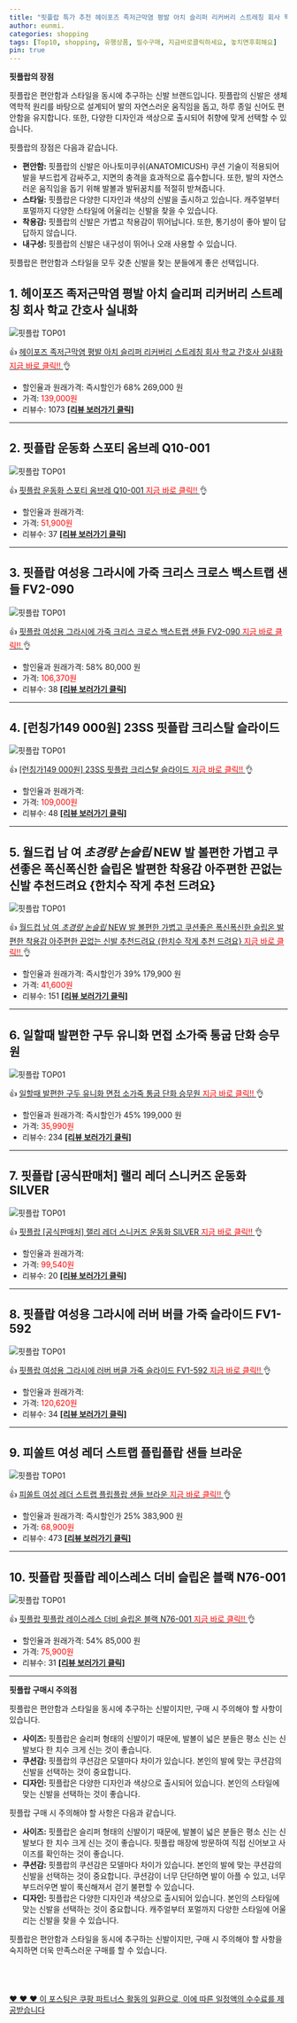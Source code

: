```yaml
---
title: "핏플랍 특가 추천 헤이포즈 족저근막염 평발 아치 슬리퍼 리커버리 스트레칭 회사 학교 간호사 실내화 비교 장점"
author: eunmi.
categories: shopping
tags: [Top10, shopping, 유행상품, 필수구매, 지금바로클릭하세요, 놓치면후회해요]
pin: true
---
```

**핏플랍의 장점**

핏플랍은 편안함과 스타일을 동시에 추구하는 신발 브랜드입니다. 핏플랍의 신발은 생체역학적 원리를 바탕으로 설계되어 발의 자연스러운 움직임을 돕고, 하루 종일 신어도 편안함을 유지합니다. 또한, 다양한 디자인과 색상으로 출시되어 취향에 맞게 선택할 수 있습니다.

핏플랍의 장점은 다음과 같습니다.

* **편안함:** 핏플랍의 신발은 아나토미쿠쉬(ANATOMICUSH) 쿠션 기술이 적용되어 발을 부드럽게 감싸주고, 지면의 충격을 효과적으로 흡수합니다. 또한, 발의 자연스러운 움직임을 돕기 위해 발볼과 발뒤꿈치를 적절히 받쳐줍니다.
* **스타일:** 핏플랍은 다양한 디자인과 색상의 신발을 출시하고 있습니다. 캐주얼부터 포멀까지 다양한 스타일에 어울리는 신발을 찾을 수 있습니다.
* **착용감:** 핏플랍의 신발은 가볍고 착용감이 뛰어납니다. 또한, 통기성이 좋아 발이 답답하지 않습니다.
* **내구성:** 핏플랍의 신발은 내구성이 뛰어나 오래 사용할 수 있습니다.

핏플랍은 편안함과 스타일을 모두 갖춘 신발을 찾는 분들에게 좋은 선택입니다.

   

## 1. 헤이포즈 족저근막염 평발 아치 슬리퍼 리커버리 스트레칭 회사 학교 간호사 실내화

![핏플랍 TOP01](https://thumbnail9.coupangcdn.com/thumbnails/remote/230x230ex/image/vendor_inventory/f3c8/a0563c7d321ae5702f37fba7612f9bd14d3ef9309a2337ddaf6ab540d7e2.jpg)


👍 [헤이포즈 족저근막염 평발 아치 슬리퍼 리커버리 스트레칭 회사 학교 간호사 실내화 <font color=red> 지금 바로 클릭!! </font> ](https://link.coupang.com/re/AFFSDP?lptag=AF3617701&subid=GithubCoopas&pageKey=7460891793&traceid=V0-153&itemId=19446313050&vendorItemId=86557201237) 👌 


- 할인율과 원래가격: 즉시할인가 68%  269,000   원
- 가격: <span style='color:red'>139,000원</span>
- 리뷰수: 1073  [**[리뷰 보러가기 클릭]**](https://link.coupang.com/re/AFFSDP?lptag=AF3617701&subid=GithubCoopas&pageKey=7460891793&traceid=V0-153&itemId=19446313050&vendorItemId=86557201237)

---


   

## 2. 핏플랍 운동화 스포티 옴브레 Q10-001

![핏플랍 TOP01](https://thumbnail6.coupangcdn.com/thumbnails/remote/230x230ex/image/vendor_inventory/1019/152bdcd215f5531a8dcfbac5f5df8c9b5bf6301c9385fb2631f7202c1db0.jpg)


👍 [핏플랍 운동화 스포티 옴브레 Q10-001 <font color=red> 지금 바로 클릭!! </font> ](https://link.coupang.com/re/AFFSDP?lptag=AF3617701&subid=GithubCoopas&pageKey=206039433&traceid=V0-153&itemId=607266972&vendorItemId=4608345956) 👌 


- 할인율과 원래가격: 
- 가격: <span style='color:red'>51,900원</span>
- 리뷰수: 37  [**[리뷰 보러가기 클릭]**](https://link.coupang.com/re/AFFSDP?lptag=AF3617701&subid=GithubCoopas&pageKey=206039433&traceid=V0-153&itemId=607266972&vendorItemId=4608345956)

---


   

## 3. 핏플랍 여성용 그라시에 가죽 크리스 크로스 백스트랩 샌들 FV2-090

![핏플랍 TOP01](https://thumbnail7.coupangcdn.com/thumbnails/remote/230x230ex/image/rs_quotation_api/d8thsniu/0c41cb0109b5413ab9e5b77630779a8c.jpg)


👍 [핏플랍 여성용 그라시에 가죽 크리스 크로스 백스트랩 샌들 FV2-090 <font color=red> 지금 바로 클릭!! </font> ](https://link.coupang.com/re/AFFSDP?lptag=AF3617701&subid=GithubCoopas&pageKey=7316683763&traceid=V0-153&itemId=18756241930&vendorItemId=85888140531) 👌 


- 할인율과 원래가격: 58%  80,000   원
- 가격: <span style='color:red'>106,370원</span>
- 리뷰수: 38  [**[리뷰 보러가기 클릭]**](https://link.coupang.com/re/AFFSDP?lptag=AF3617701&subid=GithubCoopas&pageKey=7316683763&traceid=V0-153&itemId=18756241930&vendorItemId=85888140531)

---


   

## 4. [런칭가149 000원] 23SS 핏플랍 크리스탈 슬라이드

![핏플랍 TOP01](https://thumbnail6.coupangcdn.com/thumbnails/remote/230x230ex/image/vendor_inventory/ed09/ca94cc6276712a1679bf32e1b39ea4106c60999c9ffd87cd5cc043881d85.jpg)


👍 [[런칭가149 000원] 23SS 핏플랍 크리스탈 슬라이드 <font color=red> 지금 바로 클릭!! </font> ](https://link.coupang.com/re/AFFSDP?lptag=AF3617701&subid=GithubCoopas&pageKey=7248330950&traceid=V0-153&itemId=18432351575&vendorItemId=85442163227) 👌 


- 할인율과 원래가격: 
- 가격: <span style='color:red'>109,000원</span>
- 리뷰수: 48  [**[리뷰 보러가기 클릭]**](https://link.coupang.com/re/AFFSDP?lptag=AF3617701&subid=GithubCoopas&pageKey=7248330950&traceid=V0-153&itemId=18432351575&vendorItemId=85442163227)

---


   

## 5. 월드컵 남 여 *초경량 논슬립* NEW 발 볼편한 가볍고 쿠션좋은 폭신폭신한 슬립온 발편한 착용감 아주편한 끈없는 신발 추천드려요 {한치수 작게 추천 드려요}

![핏플랍 TOP01](https://thumbnail8.coupangcdn.com/thumbnails/remote/230x230ex/image/vendor_inventory/5605/8f4341bd6655c8527e29eb3e1079750b074e41a1abea657f968b17e0c518.jpg)


👍 [월드컵 남 여 *초경량 논슬립* NEW 발 볼편한 가볍고 쿠션좋은 폭신폭신한 슬립온 발편한 착용감 아주편한 끈없는 신발 추천드려요 {한치수 작게 추천 드려요} <font color=red> 지금 바로 클릭!! </font> ](https://link.coupang.com/re/AFFSDP?lptag=AF3617701&subid=GithubCoopas&pageKey=6348767278&traceid=V0-153&itemId=15458691284&vendorItemId=86610417712) 👌 


- 할인율과 원래가격: 즉시할인가 39%  179,900   원
- 가격: <span style='color:red'>41,600원</span>
- 리뷰수: 151  [**[리뷰 보러가기 클릭]**](https://link.coupang.com/re/AFFSDP?lptag=AF3617701&subid=GithubCoopas&pageKey=6348767278&traceid=V0-153&itemId=15458691284&vendorItemId=86610417712)

---


   

## 6. 일할때 발편한 구두 유니화 면접 소가죽 통굽 단화 승무원

![핏플랍 TOP01](https://thumbnail7.coupangcdn.com/thumbnails/remote/230x230ex/image/vendor_inventory/0272/752c5751575cb401ebfdde4a941dde6197228d190d8f113a49b614228451.jpg)


👍 [일할때 발편한 구두 유니화 면접 소가죽 통굽 단화 승무원 <font color=red> 지금 바로 클릭!! </font> ](https://link.coupang.com/re/AFFSDP?lptag=AF3617701&subid=GithubCoopas&pageKey=1858791475&traceid=V0-153&itemId=3159670072&vendorItemId=86839762643) 👌 


- 할인율과 원래가격: 즉시할인가 45%  199,000   원
- 가격: <span style='color:red'>35,990원</span>
- 리뷰수: 234  [**[리뷰 보러가기 클릭]**](https://link.coupang.com/re/AFFSDP?lptag=AF3617701&subid=GithubCoopas&pageKey=1858791475&traceid=V0-153&itemId=3159670072&vendorItemId=86839762643)

---


   

## 7. 핏플랍 [공식판매처] 랠리 레더 스니커즈 운동화 SILVER

![핏플랍 TOP01](https://thumbnail7.coupangcdn.com/thumbnails/remote/230x230ex/image/vendor_inventory/c60b/23083501afeb3b465dc651a3a3671c72c2e87cc81c83be6d70b62307b744.jpg)


👍 [핏플랍 [공식판매처] 랠리 레더 스니커즈 운동화 SILVER <font color=red> 지금 바로 클릭!! </font> ](https://link.coupang.com/re/AFFSDP?lptag=AF3617701&subid=GithubCoopas&pageKey=6059116359&traceid=V0-153&itemId=11133445446&vendorItemId=78459491568) 👌 


- 할인율과 원래가격: 
- 가격: <span style='color:red'>99,540원</span>
- 리뷰수: 20  [**[리뷰 보러가기 클릭]**](https://link.coupang.com/re/AFFSDP?lptag=AF3617701&subid=GithubCoopas&pageKey=6059116359&traceid=V0-153&itemId=11133445446&vendorItemId=78459491568)

---


   

## 8. 핏플랍 여성용 그라시에 러버 버클 가죽 슬라이드 FV1-592

![핏플랍 TOP01](https://thumbnail8.coupangcdn.com/thumbnails/remote/230x230ex/image/rs_quotation_api/ojhiwssx/9b0ed78c6dc84e7a8ed1a089762cb4b3.jpg)


👍 [핏플랍 여성용 그라시에 러버 버클 가죽 슬라이드 FV1-592 <font color=red> 지금 바로 클릭!! </font> ](https://link.coupang.com/re/AFFSDP?lptag=AF3617701&subid=GithubCoopas&pageKey=7316683770&traceid=V0-153&itemId=18756241959&vendorItemId=85888140584) 👌 


- 할인율과 원래가격: 
- 가격: <span style='color:red'>120,620원</span>
- 리뷰수: 34  [**[리뷰 보러가기 클릭]**](https://link.coupang.com/re/AFFSDP?lptag=AF3617701&subid=GithubCoopas&pageKey=7316683770&traceid=V0-153&itemId=18756241959&vendorItemId=85888140584)

---


   

## 9. 피쏠트 여성 레더 스트랩 플립플랍 샌들 브라운

![핏플랍 TOP01](https://thumbnail6.coupangcdn.com/thumbnails/remote/230x230ex/image/vendor_inventory/a2dc/ab1899439d9d5418770b6eb6c7f33043f30afbc8cb5cd0e8d5eaa978adf8.jpg)


👍 [피쏠트 여성 레더 스트랩 플립플랍 샌들 브라운 <font color=red> 지금 바로 클릭!! </font> ](https://link.coupang.com/re/AFFSDP?lptag=AF3617701&subid=GithubCoopas&pageKey=7153643139&traceid=V0-153&itemId=17989955419&vendorItemId=85146554788) 👌 


- 할인율과 원래가격: 즉시할인가 25%  383,900   원
- 가격: <span style='color:red'>68,900원</span>
- 리뷰수: 473  [**[리뷰 보러가기 클릭]**](https://link.coupang.com/re/AFFSDP?lptag=AF3617701&subid=GithubCoopas&pageKey=7153643139&traceid=V0-153&itemId=17989955419&vendorItemId=85146554788)

---


   

## 10. 핏플랍 핏플랍 레이스레스 더비 슬립온 블랙 N76-001

![핏플랍 TOP01](https://thumbnail9.coupangcdn.com/thumbnails/remote/230x230ex/image/vendor_inventory/80ad/65775c9692469137ddfb74403a1ef0171bcd5ca1c2b9b66a689bb019ae41.jpg)


👍 [핏플랍 핏플랍 레이스레스 더비 슬립온 블랙 N76-001 <font color=red> 지금 바로 클릭!! </font> ](https://link.coupang.com/re/AFFSDP?lptag=AF3617701&subid=GithubCoopas&pageKey=4804158267&traceid=V0-153&itemId=6170869026&vendorItemId=73466889232) 👌 


- 할인율과 원래가격: 54%  85,000   원
- 가격: <span style='color:red'>75,900원</span>
- 리뷰수: 31  [**[리뷰 보러가기 클릭]**](https://link.coupang.com/re/AFFSDP?lptag=AF3617701&subid=GithubCoopas&pageKey=4804158267&traceid=V0-153&itemId=6170869026&vendorItemId=73466889232)

---
**핏플랍 구매시 주의점**

핏플랍은 편안함과 스타일을 동시에 추구하는 신발이지만, 구매 시 주의해야 할 사항이 있습니다.

* **사이즈:** 핏플랍은 슬리퍼 형태의 신발이기 때문에, 발볼이 넓은 분들은 평소 신는 신발보다 한 치수 크게 신는 것이 좋습니다.
* **쿠션감:** 핏플랍의 쿠션감은 모델마다 차이가 있습니다. 본인의 발에 맞는 쿠션감의 신발을 선택하는 것이 중요합니다.
* **디자인:** 핏플랍은 다양한 디자인과 색상으로 출시되어 있습니다. 본인의 스타일에 맞는 신발을 선택하는 것이 좋습니다.

핏플랍 구매 시 주의해야 할 사항은 다음과 같습니다.

* **사이즈:** 핏플랍은 슬리퍼 형태의 신발이기 때문에, 발볼이 넓은 분들은 평소 신는 신발보다 한 치수 크게 신는 것이 좋습니다. 핏플랍 매장에 방문하여 직접 신어보고 사이즈를 확인하는 것이 좋습니다.
* **쿠션감:** 핏플랍의 쿠션감은 모델마다 차이가 있습니다. 본인의 발에 맞는 쿠션감의 신발을 선택하는 것이 중요합니다. 쿠션감이 너무 단단하면 발이 아플 수 있고, 너무 부드러우면 발이 푹신해져서 걷기 불편할 수 있습니다.
* **디자인:** 핏플랍은 다양한 디자인과 색상으로 출시되어 있습니다. 본인의 스타일에 맞는 신발을 선택하는 것이 중요합니다. 캐주얼부터 포멀까지 다양한 스타일에 어울리는 신발을 찾을 수 있습니다.

핏플랍은 편안함과 스타일을 동시에 추구하는 신발이지만, 구매 시 주의해야 할 사항을 숙지하면 더욱 만족스러운 구매를 할 수 있습니다.<br><br><br><br><br> [ ❤ ❤ ❤ 이 포스팅은 쿠팡 파트너스 활동의 일환으로, 이에 따른 일정액의 수수료를 제공받습니다](https://link.coupang.com/a/bcEFyh)